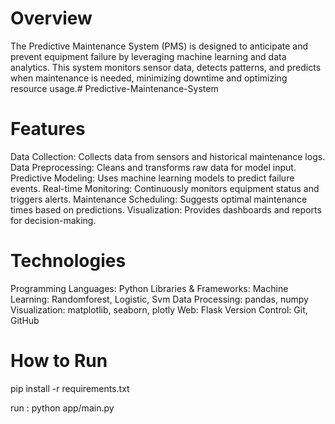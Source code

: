 # Overview

The Predictive Maintenance System (PMS) is designed to anticipate and prevent equipment failure by leveraging machine learning and data analytics. This system monitors sensor data, detects patterns, and predicts when maintenance is needed, minimizing downtime and optimizing resource usage.# Predictive-Maintenance-System  

# Features
Data Collection: Collects data from sensors and historical maintenance logs.
Data Preprocessing: Cleans and transforms raw data for model input.
Predictive Modeling: Uses machine learning models to predict failure events.
Real-time Monitoring: Continuously monitors equipment status and triggers alerts.
Maintenance Scheduling: Suggests optimal maintenance times based on predictions.
Visualization: Provides dashboards and reports for decision-making.

# Technologies
Programming Languages: Python
Libraries & Frameworks:
Machine Learning: Randomforest, Logistic, Svm
Data Processing: pandas, numpy
Visualization: matplotlib, seaborn, plotly
Web: Flask 
Version Control: Git, GitHub



# How to Run

pip install -r requirements.txt

run : python app/main.py
